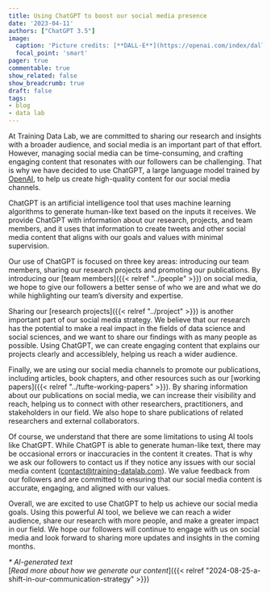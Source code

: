 ```yaml
---
title: Using ChatGPT to boost our social media presence
date: '2023-04-11'
authors: ["ChatGPT 3.5"]
image:
  caption: 'Picture credits: [**DALL·E**](https://openai.com/index/dall-e-2/)'
  focal_point: 'smart'
pager: true
commentable: true
show_related: false
show_breadcrumb: true
draft: false
tags:
- blog
- data lab
---
```


At Training Data Lab, we are committed to sharing our research and insights with a broader audience, and social media is an important part of that effort. However, managing social media can be time-consuming, and crafting engaging content that resonates with our followers can be challenging. That is why we have decided to use ChatGPT, a large language model trained by [OpenAI](https://openai.com/), to help us create high-quality content for our social media channels.

<!--more-->

ChatGPT is an artificial intelligence tool that uses machine learning algorithms to generate human-like text based on the inputs it receives. We provide ChatGPT with information about our research, projects, and team members, and it uses that information to create tweets and other social media content that aligns with our goals and values with minimal supervision.

Our use of ChatGPT is focused on three key areas: introducing our team members, sharing our research projects and promoting our publications. By introducing our [team members]({{< relref "../people" >}}) on social media, we hope to give our followers a better sense of who we are and what we do while highlighting our team’s diversity and expertise.

Sharing our [research projects]({{< relref "../project" >}}) is another important part of our social media strategy. We believe that our research has the potential to make a real impact in the fields of data science and social sciences, and we want to share our findings with as many people as possible. Using ChatGPT, we can create engaging content that explains our projects clearly and accessiblely, helping us reach a wider audience.

Finally, we are using our social media channels to promote our publications, including articles, book chapters, and other resources such as our [working papers]({{< relref "../tufte-working-papers" >}}). By sharing information about our publications on social media, we can increase their visibility and reach, helping us to connect with other researchers, practitioners, and stakeholders in our field. We also hope to share publications of related researchers and external collaborators.

Of course, we understand that there are some limitations to using AI tools like ChatGPT. While ChatGPT is able to generate human-like text, there may be occasional errors or inaccuracies in the content it creates. That is why we ask our followers to contact us if they notice any issues with our social media content ([contact@training-datalab.com](mailto:contact@training-datalab.com)). We value feedback from our followers and are committed to ensuring that our social media content is accurate, engaging, and aligned with our values.

Overall, we are excited to use ChatGPT to help us achieve our social media goals. Using this powerful AI tool, we believe we can reach a wider audience, share our research with more people, and make a greater impact in our field. We hope our followers will continue to engage with us on social media and look forward to sharing more updates and insights in the coming months.

_* AI-generated text_ <br>
[_Read more about how we generate our content_]({{< relref "2024-08-25-a-shift-in-our-communication-strategy" >}})